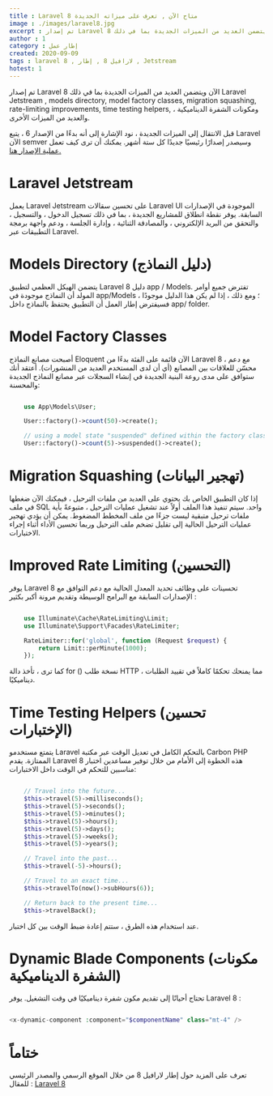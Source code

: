 ```yaml
---
title : Laravel 8 متاح الآن , تعرف على ميزاته الجديدة
image : ./images/laravel8.jpg
excerpt : تم إصدار Laravel 8 الآن ويتضمن العديد من الميزات الجديدة بما في ذلك Laravel Jetstream
author : 1
category : إطار عمل 
created: 2020-09-09
tags : laravel 8 , لارافيل 8 , إطار , Jetstream
hotest: 1
---
```

تم إصدار Laravel 8 الآن ويتضمن العديد من الميزات الجديدة بما في ذلك Laravel Jetstream , models directory, model factory classes, migration squashing, rate-limiting improvements, time testing helpers, ومكونات الشفرة الديناميكية ، والعديد من الميزات الأخرى.

قبل الانتقال إلى الميزات الجديدة ، نود الإشارة إلى أنه بدءًا من الإصدار 6 ، يتبع Laravel الآن semver وسيصدر إصدارًا رئيسيًا جديدًا كل ستة أشهر. يمكنك أن ترى كيف تعمل [عملية الإصدار هنا.](https://laravel-news.com/laravel-releases)

# Laravel Jetstream 

يعمل Laravel Jetstream على تحسين سقالات Laravel UI الموجودة في الإصدارات السابقة. يوفر نقطة انطلاق للمشاريع الجديدة ، بما في ذلك تسجيل الدخول ، والتسجيل ، والتحقق من البريد الإلكتروني ، والمصادقة الثنائية ، وإدارة الجلسة ، ودعم واجهة برمجة التطبيقات عبر Laravel.

# Models Directory (دليل النماذج)

يتضمن الهيكل العظمي لتطبيق Laravel 8 دليل app / Models. تفترض جميع أوامر المولد أن النماذج موجودة في app/Models ؛ ومع ذلك ، إذا لم يكن هذا الدليل موجودًا ، فسيفترض إطار العمل أن التطبيق يحتفظ بالنماذج داخل app/ folder.

# Model Factory Classes

أصبحت مصانع النماذج Eloquent الآن قائمة على الفئة بدءًا من Laravel 8 ، مع دعم محسّن للعلاقات بين المصانع (أي أن لدى المستخدم العديد من المنشورات). أعتقد أنك ستوافق على مدى روعة البنية الجديدة في إنشاء السجلات عبر مصانع النماذج الجديدة والمحسنة:

``` php 

    use App\Models\User;

    User::factory()->count(50)->create();

    // using a model state "suspended" defined within the factory class
    User::factory()->count(5)->suspended()->create();

```

# Migration Squashing (تهجير البيانات)

إذا كان التطبيق الخاص بك يحتوي على العديد من ملفات الترحيل ، فيمكنك الآن ضغطها في ملف SQL واحد. سيتم تنفيذ هذا الملف أولاً عند تشغيل عمليات الترحيل ، متبوعةً بأية ملفات ترحيل متبقية ليست جزءًا من ملف المخطط المضغوط. يمكن أن يؤدي تهجير عمليات الترحيل الحالية إلى تقليل تضخم ملف الترحيل وربما تحسين الأداء أثناء إجراء الاختبارات.

# Improved Rate Limiting (التحسين)

يوفر Laravel 8 تحسينات على وظائف تحديد المعدل الحالية مع دعم التوافق مع الإصدارات السابقة مع البرامج الوسيطة  وتقديم مرونة أكبر بكثير : 

``` php

    use Illuminate\Cache\RateLimiting\Limit;
    use Illuminate\Support\Facades\RateLimiter;

    RateLimiter::for('global', function (Request $request) {
        return Limit::perMinute(1000);
    });

```

كما ترى ، تأخذ دالة for () نسخة طلب HTTP ، مما يمنحك تحكمًا كاملاً في تقييد الطلبات ديناميكيًا.

# Time Testing Helpers (تحسين الإختبارات)

يتمتع مستخدمو Laravel بالتحكم الكامل في تعديل الوقت عبر مكتبة Carbon PHP الممتازة. يقدم Laravel 8 هذه الخطوة إلى الأمام من خلال توفير مساعدين اختبار مناسبين للتحكم في الوقت داخل الاختبارات:

``` php 

    // Travel into the future...
    $this->travel(5)->milliseconds();
    $this->travel(5)->seconds();
    $this->travel(5)->minutes();
    $this->travel(5)->hours();
    $this->travel(5)->days();
    $this->travel(5)->weeks();
    $this->travel(5)->years();

    // Travel into the past...
    $this->travel(-5)->hours();

    // Travel to an exact time...
    $this->travelTo(now()->subHours(6));

    // Return back to the present time...
    $this->travelBack();

```

عند استخدام هذه الطرق ، ستتم إعادة ضبط الوقت بين كل اختبار.


# Dynamic Blade Components (مكونات الشفرة الديناميكية)

تحتاج أحيانًا إلى تقديم مكون شفرة ديناميكيًا في وقت التشغيل. يوفر Laravel 8 <x-dynamic-component /> : 

``` php

<x-dynamic-component :component="$componentName" class="mt-4" />


```

# ختاماً

تعرف على المزيد حول إطار لارافيل 8 من خلال الموقع الرسمي والمصدر الرئيسي للمقال : [Laravel 8](https://laravel.com/docs/8.x/releases)


